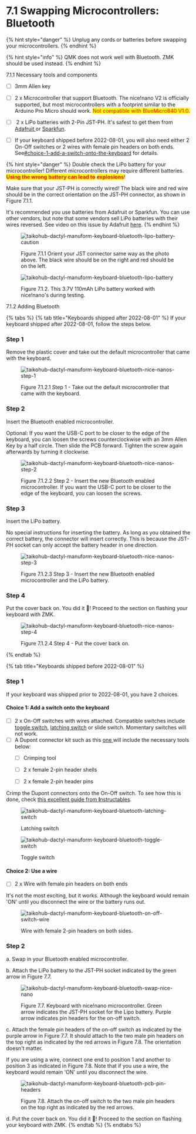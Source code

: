 # 7.1 Swapping Microcontrollers: Bluetooth



{% hint style="danger" %}
Unplug any cords or batteries before swapping your microcontrollers.
{% endhint %}

{% hint style="info" %}
QMK does not work well with Bluetooth. ZMK should be used instead.
{% endhint %}



7.1.1 Necessary tools and components

* [ ] 3mm Allen key
* [ ] 2 x Microcontroller that support Bluetooth. The nice!nano V2 is officially supported, but most microcontrollers with a footprint similar to the Arduino Pro Micro should work. <mark style="color:red;">Not compatible with BlueMicro840 V1.0.</mark>
* [ ] &#x20;2 x LiPo batteries with 2-Pin JST-PH. It's safest to get them from [Adafruit ](https://www.adafruit.com/product/1570)or [Sparkfun](https://www.sparkfun.com/products/13853).
* [ ] If your keyboard shipped before 2022-08-01, you will also need either 2 On-Off switches or 2 wires with female pin headers on both ends. See[#choice-1-add-a-switch-onto-the-keyboard](swapping-microcontrollers.md#choice-1-add-a-switch-onto-the-keyboard "mention") for details.



{% hint style="danger" %}
Double check the LiPo battery for your microcontroller! Different microcontrollers may require different batteries. <mark style="color:red;">**Using the wrong battery can lead to**</mark> <mark style="color:red;">**explosions**</mark>!

Make sure that your JST-PH is correctly wired! The black wire and red wire should be in the correct orientation on the JST-PH connector, as shown in Figure 7.1.1.&#x20;

It's recommended you use batteries from Adafruit or Sparkfun. You can use other vendors, but note that some vendors sell LiPo batteries with their wires reversed. See video on this issue by Adafruit [here](https://www.youtube.com/watch?v=ILArrTIMFyM).
{% endhint %}

<div>

<figure><img src="../.gitbook/assets/lipo_battery_caution.png" alt="taikohub-dactyl-manuform-keyboard-bluetooth-lipo-battery-caution"><figcaption><p>Figure 7.1.1 Orient your JST connector same way as the photo above. The black wire should be on the right and red should be on the left.</p></figcaption></figure>

 

<figure><img src="../.gitbook/assets/lipo_battery.jpg" alt="taikohub-dactyl-manuform-keyboard-bluetooth-lipo-battery"><figcaption><p>Figure 7.1.2. This 3.7V 110mAh LiPo battery worked with nice!nano's during testing.</p></figcaption></figure>

</div>



7.1.2 Adding Bluetooth

{% tabs %}
{% tab title="Keyboards shipped after 2022-08-01" %}
If your keyboard shipped after 2022-08-01, follow the steps below.



### **Step 1**

Remove the plastic cover and take out the default microcontroller that came with the keyboard.



<figure><img src="../.gitbook/assets/taikohub-dactyl-manuform-keyboard-with-nice-nano-v2-step-1.jpg" alt="taikohub-dactyl-manuform-keyboard-bluetooth-nice-nanos-step-1"><figcaption><p>Figure 7.1.2.1 Step 1 - Take out the default microcontroller that came with the keyboard.</p></figcaption></figure>



### **Step 2**&#x20;

Insert the Bluetooth enabled microcontroller.

Optional: If you want the USB-C port to be closer to the edge of the keyboard, you can loosen the screws counterclockwise with an 3mm Allen Key by a half circle. Then slide the PCB forward. Tighten the screw again afterwards by turning it clockwise.



<figure><img src="../.gitbook/assets/taikohub-dactyl-manuform-keyboard-with-nice-nano-v2-step-3.jpg" alt="taikohub-dactyl-manuform-keyboard-bluetooth-nice-nanos-step-2"><figcaption><p>Figure 7.1.2.2 Step 2 - Insert the new Bluetooth enabled microcontroller. If you want the USB-C port to be closer to the edge of the keyboard, you can loosen the screws.</p></figcaption></figure>



### **Step 3**

Insert the LiPo battery.&#x20;

No special instructions for inserting the battery. As long as you obtained the correct battery, the connector will insert correctly. This is because the JST-PH socket can only accept the battery header in one direction.



<figure><img src="../.gitbook/assets/taikohub-dactyl-manuform-keyboard-with-nice-nano-v2-step-2.jpg" alt="taikohub-dactyl-manuform-keyboard-bluetooth-nice-nanos-step-3"><figcaption><p>Figure 7.1.2.3 Step 3 - Insert the new Bluetooth enabled microcontroller and the LiPo battery.</p></figcaption></figure>



### **Step 4**

Put the cover back on. You did it 🎉! Proceed to the section on flashing your keyboard with ZMK.

<figure><img src="../.gitbook/assets/taikohub-dactyl-manuform-keyboard-with-nice-nano-v2-step-4.jpg" alt="taikohub-dactyl-manuform-keyboard-bluetooth-nice-nanos-step-4"><figcaption><p>Figure 7.1.2.4 Step 4 - Put the cover back on.</p></figcaption></figure>
{% endtab %}

{% tab title="Keyboards shipped before 2022-08-01" %}
### **Step 1**

If your keyboard was shipped prior to 2022-08-01, you have 2 choices.



#### **Choice 1: Add a switch onto the keyboard**

* [ ] 2 x On-Off switches with wires attached. Compatible switches include [toggle switch](https://www.amazon.com/STARELO-Rocker-Switch-Latching-Pre-Wired/dp/B09BKXVCQ8/ref=sr\_1\_14?crid=10ULQMILV856\&keywords=latching+switch\&qid=1661997333\&sprefix=latching+switch%2Caps%2C105\&sr=8-14), [latching switch](https://www.amazon.com/Twidec-Latching-Self-Locking-Pre-soldered-L-PBS-110-XBK/dp/B086QTH8RW/ref=sr\_1\_5?crid=10ULQMILV856\&keywords=latching+switch\&qid=1661997312\&sprefix=latching+switch%2Caps%2C105\&sr=8-5) or slide switch. Momentary switches will not work.
* [ ] A Dupont connector kit such as this [one ](https://www.amazon.com/Connector-Crimper-Connectors-Ratcheting-AWG28-18/dp/B0B4BKX3H6/ref=sr\_1\_1\_sspa?crid=24D9U7IQM19EH\&keywords=crimping+tool+female+pin+header\&qid=1661997633\&sprefix=crimping+tool+female+pin+heade%2Caps%2C105\&sr=8-1-spons\&psc=1\&spLa=ZW5jcnlwdGVkUXVhbGlmaWVyPUEyVk9ZRzBYSk1HN1dGJmVuY3J5cHRlZElkPUExMDQ2NjA0MVpIWFJTREVMN1E5JmVuY3J5cHRlZEFkSWQ9QTAxNTY4MDkzTVRPRllMS0U0MDkyJndpZGdldE5hbWU9c3BfYXRmJmFjdGlvbj1jbGlja1JlZGlyZWN0JmRvTm90TG9nQ2xpY2s9dHJ1ZQ==)will include the necessary tools below:
  * [ ] Crimping tool
  * [ ] 2 x female 2-pin header shells
  * [ ] 2 x female 2-pin header pins



Crimp the Dupont connectors onto the On-Off switch. To see how this is done, check [this excellent guide from **I**nstructables](https://www.instructables.com/Make-a-Good-Dupont-Pin-Crimp-EVERY-TIME/).



<div>

<figure><img src="../.gitbook/assets/latching-switch.png" alt="taikohub-dactyl-manuform-keyboard-bluetooth-latching-switch"><figcaption><p>Latching switch</p></figcaption></figure>

 

<figure><img src="../.gitbook/assets/toggle-switch.png" alt="taikohub-dactyl-manuform-keyboard-bluetooth-toggle-switch"><figcaption><p>Toggle switch</p></figcaption></figure>

</div>



#### **Choice 2: Use a wire**

* [ ] 2 x Wire with female pin headers on both ends



It's not the most exciting, but it works. Although the keyboard would remain 'ON' until you disconnect the wire or the battery runs out.



<figure><img src="../.gitbook/assets/dupont-wires (1).png" alt="taikohub-dactyl-manuform-keyboard-bluetooth-on-off-switch-wire"><figcaption><p>Wire with female 2-pin headers on both sides.</p></figcaption></figure>



### Step 2

a. Swap in your Bluetooth enabled microcontroller.

b. Attach the LiPo battery to the JST-PH socket indicated by the green arrow in Figure 7.7.

<figure><img src="../.gitbook/assets/taikorobotics_ergonomic_split_mechanical_keyboard_sized_medium_swap_microcontroller_to_nice_nano_assembly.jpg" alt="taikohub-dactyl-manuform-keyboard-bluetooth-swap-nice-nano"><figcaption><p>Figure 7.7. Keyboard with nice!nano microcontroller. Green arrow indicates the JST-PH socket for the Lipo battery. Purple arrow indicates pin headers for the on-off switch.</p></figcaption></figure>



c. Attach the female pin headers of the on-off switch as indicated by the purple arrow in Figure 7.7. It should attach to the two male pin headers on the top right as indicated by the red arrows in Figure 7.8. The orientation doesn't matter.&#x20;

If you are using a wire, connect one end to position 1 and another to position 3 as indicated in Figure 7.8. Note that if you use a wire, the keyboard would remain 'ON' until you disconnect the wire.

<figure><img src="../.gitbook/assets/male_pin_headers_for_on_off_switch.jpg" alt="taikohub-dactyl-manuform-keyboard-bluetooth-pcb-pin-headers"><figcaption><p>Figure 7.8. Attach the on-off switch to the two male pin headers on the top right as indicated by the red arrows.</p></figcaption></figure>

d. Put the cover back on. You did it 🎉! Proceed to the section on flashing your keyboard with ZMK.
{% endtab %}
{% endtabs %}

